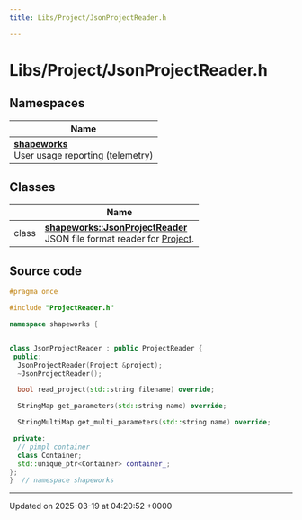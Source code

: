 ```yaml
---
title: Libs/Project/JsonProjectReader.h

---
```


# Libs/Project/JsonProjectReader.h



## Namespaces

| Name           |
| -------------- |
| **[shapeworks](../Namespaces/namespaceshapeworks.md)** <br>User usage reporting (telemetry)  |

## Classes

|                | Name           |
| -------------- | -------------- |
| class | **[shapeworks::JsonProjectReader](../Classes/classshapeworks_1_1JsonProjectReader.md)** <br>JSON file format reader for [Project]().  |




## Source code

```cpp
#pragma once

#include "ProjectReader.h"

namespace shapeworks {


class JsonProjectReader : public ProjectReader {
 public:
  JsonProjectReader(Project &project);
  ~JsonProjectReader();

  bool read_project(std::string filename) override;

  StringMap get_parameters(std::string name) override;

  StringMultiMap get_multi_parameters(std::string name) override;

 private:
  // pimpl container
  class Container;
  std::unique_ptr<Container> container_;
};
}  // namespace shapeworks
```


-------------------------------

Updated on 2025-03-19 at 04:20:52 +0000
